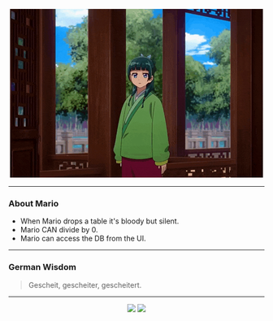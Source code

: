 <p align="center">
  <img src="assets/maomao.gif" />
</p>

---

### About Mario
- When Mario drops a table it's bloody but silent.
- Mario CAN divide by 0.
- Mario can access the DB from the UI.

---

### German Wisdom
> Gescheit, gescheiter, gescheitert.

---

<p align="center">
  <a>
    <img height="180em" src="https://github-readme-stats-eight-theta.vercel.app/api?username=Torfkopp&show_icons=true&theme=dark&include_all_commits=true&count_private=true"/>
  </a>
  <a href="https://github.com/Torfkopp?tab=repositories">
    <img height="180em" src="https://github-readme-stats-eight-theta.vercel.app/api/top-langs/?username=torfkopp&layout=compact&theme=dark&langs_count=8&hide=java"/>
  </a>
</p>
